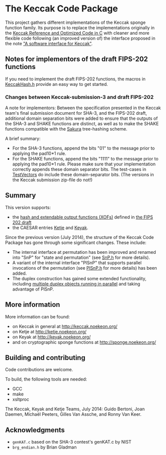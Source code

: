 # The Keccak Code Package

This project gathers different implementations of the Keccak sponge function
family. Its purpose is to replace the implementations originally in the
[Keccak Reference and Optimized Code in C][keccakrefoptc] with cleaner and more
flexible code following (an improved version of) the interface proposed in the
note ["A software interface for Keccak"][keccakinterface].

[keccakrefoptc]: http://keccak.noekeon.org/Keccak-reference-3.0-files.zip
[keccakinterface]: http://keccak.noekeon.org/NoteSoftwareInterface.pdf

## Notes for implementors of the draft FIPS-202 functions

If you need to implement the draft FIPS-202 functions, the macros in
[KeccakHash.h][keccakhashh] provide an easy way to get started.

### Changes between Keccak-submission-3 and draft FIPS-202

A note for implementors: Between the specification presented in the Keccak
team's final submission document for SHA-3, and the FIPS-202 draft, additional
domain separation bits were added to ensure that the outputs of the SHA-3 and
SHAKE functions are distinct, as well as to make the SHAKE functions compatible
with the [Sakura][sakura] tree-hashing scheme.

[sakura]: http://keccak.noekeon.org/Sakura.pdf "Sakura: a flexible coding for tree hashing"

A brief summary:
  - For the SHA-3 functions, append the bits "01" to the message prior to
    applying the pad10*1 rule.
  - For the SHAKE functions, append the bits "1111" to the message prior to
    applying the pad10*1 rule.
Please make sure that your implementation correctly appends these domain
separator bits. The test-cases in [TestVectors](tree/master/TestVectors) do
include these domain-separator bits. (The versions in the Keccak submission
zip-file do not!)

## Summary

This version supports:

* the [hash and extendable output functions (XOFs)][keccakhashh] defined in [the FIPS 202
  draft][fips202_draft]
* the CAESAR entries [Ketje][caesar_ketje] and [Keyak][caesar_keyak].

[keccakhashh]: blob/master/Modes/KeccakHash.h
[fips202_draft]: http://csrc.nist.gov/groups/ST/hash/sha-3/sha-3_standard_fips202.html "FIPS-202 draft"
[caesar_ketje]: http://competitions.cr.yp.to/round1/ketjev1.pdf
[caesar_keyak]: http://competitions.cr.yp.to/round1/keyakv1.pdf

Since the previous version (July 2014), the structure of the Keccak Code Package
has gone through some significant changes. These include:

* The internal interface at permutation has been improved and renamed
  into "SnP" for "state and permutation" (see [SnP.h](blob/master/SnP/SnP.h)
  for more details).
* A variant of the internal interface "PlSnP" that supports parallel
  invocations of the permutation (see [PlSnP.h](blob/master/PlSnP/PlSnP.h)
  for more details) has been added.
* The duplex construction has gained some extended functionality, including
  [multiple duplex objects running in parallel](blob/master/Constructions/KeccakParallelDuplex.c)
  and taking advantage of PlSnP.

## More information

More information can be found:

* on Keccak in general at http://keccak.noekeon.org/
* on Ketje at http://ketje.noekeon.org/
* on Keyak at http://keyak.noekeon.org/
* and on cryptographic sponge functions at http://sponge.noekeon.org/

## Building and contributing

Code contributions are welcome.

To build, the following tools are needed:

* GCC
* make
* xsltproc

The Keccak, Keyak and Ketje Teams, July 2014: Guido Bertoni, Joan Daemen,
Michaël Peeters, Gilles Van Assche, and Ronny Van Keer.

## Acknowledgments

- `genKAT.c` based on the SHA-3 contest's genKAT.c by NIST
- `brg_endian.h` by Brian Gladman
